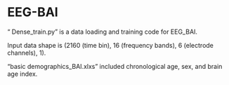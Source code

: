 # EEG-BAI

“ Dense_train.py” is a data loading and training code for EEG_BAI.

Input data shape is (2160 (time bin), 16 (frequency bands), 6 (electrode channels), 1).

“basic demographics_BAI.xlxs” included chronological age, sex, and brain age index. 

